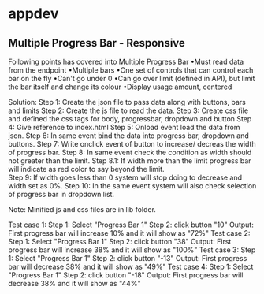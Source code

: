 # appdev
Multiple Progress Bar - Responsive
---------------------------
Following points has covered into Multiple Progress Bar
 •Must read data from the endpoint
 •Multiple bars
 •One set of controls that can control each bar on the fly
 •Can't go under 0
 •Can go over limit (defined in API), but limit the bar itself and change its colour
 •Display usage amount, centered
 
 Solution: 
 Step 1: Create the json file to pass data along with buttons, bars and limits
 Step 2: Create the js file to read the data.
 Step 3: Create css file and defined the css tags for body, progressbar, dropdown and button
 Step 4: Give reference to index.html
 Step 5: Onload event load the data from json.
 Step 6: In same event bind the data into progress bar, dropdown and buttons.
 Step 7: Write onclick event of button to increase/ decreas the width of progress bar.
 Step 8: In same event check the condition as width should not greater than the limit.
        Step 8.1: If width more than the limit progress bar will indicate as red color to say beyond the limit.        
 Step 9: If width goes less than 0 system will stop doing to decrease and width set as 0%.
 Step 10: In the same event system will also check selection of progress bar in dropdown list.
 
Note: Minified js and css files are in lib folder. 
 
 Test case 1:
  Step 1: Select "Progress Bar 1" 
  Step 2: click button "10"
 Output: First progress bar will increase 10% and it will show as "72%"
 Test case 2:
  Step 1: Select "Progress Bar 1" 
  Step 2: click button "38"
 Output: First progress bar will increase 38% and it will show as "100%"
 Test case 3:
  Step 1: Select "Progress Bar 1" 
  Step 2: click button "-13"
 Output: First progress bar will decrease 38% and it will show as "49%"
 Test case 4:
  Step 1: Select "Progress Bar 1" 
  Step 2: click button "-18"
 Output: First progress bar will decrease 38% and it will show as "44%"
 
 
 
 


